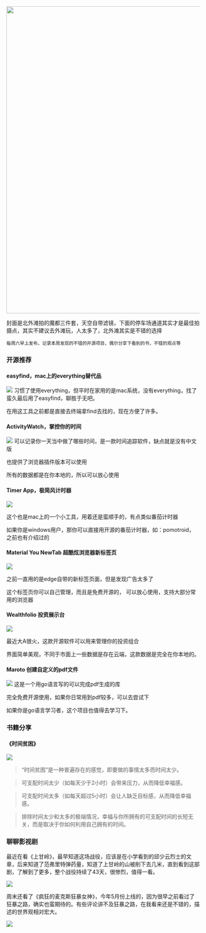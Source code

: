<img src="https://img.picui.cn/free/2024/10/17/67106f997f3fb.jpg" width="800" />

封面是北外滩拍的魔都三件套，天空自带滤镜，下面的停车场通道其实才是最佳拍摄点，其实不建议去外滩玩，人太多了，北外滩其实是不错的选择

<small>每周六早上发布，记录本周发现的不错的开源项目，偶尔分享下看到的书，不错的观点等</small>  

### 开源推荐

#### easyfind，mac上的everything替代品
![](./01/5.png)
习惯了使用everything，但平时在家用的是mac系统，没有everything，找了蛮久最后用了easyfind，聊胜于无吧。

在用这工具之前都是直接去终端拿find去找的，现在方便了许多。

#### ActivityWatch，掌控你的时间
![](./01/4.png)
可以记录你一天当中做了哪些时间，是一款时间追踪软件，缺点就是没有中文版

也提供了浏览器插件版本可以使用

所有的数据都是在你本地的，所以可以放心使用

#### Timer App，极简风计时器
![](./01/6.png)

这个也是mac上的一个小工具，用着还是蛮顺手的，有点类似番茄计时器

如果你是windows用户，那你可以直接用开源的番茄计时器，如：pomotroid，之前也有介绍过的

#### Material You NewTab 超酷炫浏览器新标签页
![](./01/3.png)

之前一直用的是edge自带的新标签页面，但是发现广告太多了

这个标签页你可以自己管理，而且是免费开源的， 可以放心使用，支持大部分常用的浏览器

#### Wealthfolio 投资展示台
![](./01/1.png)

最近大A很火，这款开源软件可以用来管理你的投资组合

界面简单美观，不同于市面上一些数据是存在云端，这款数据是完全在你本地的。

#### Maroto 创建自定义的pdf文件
![](./01/2.png)
这是一个用go语言写的可以完成pdf生成的库

完全免费开源使用，如果你日常用到pdf较多，可以去尝试下

如果你是go语言学习者，这个项目也值得去学习下。
### 书籍分享

#### 《时间贫困》

![](image.png)

> “时间贫困”是一种普遍存在的感觉，即要做的事情太多而时间太少。 

> 可支配时间太少（如每天少于2小时）会带来压力，从而降低幸福感。 

> 可支配时间太多（如每天超过5小时）会让人缺乏目标感，从而降低幸福感。 

> 排除时间太少和太多的极端情况，幸福与你所拥有的可支配时间的长短无关，而是取决于你如何利用自己拥有的时间。

### 聊聊影视剧

最近在看《上甘岭》，最早知道这场战役，应该是在小学看到的邱少云烈士的文章，后来知道了范弗里特弹药量，知道了上甘岭的山被削下去几米，直到看到这部剧，了解到了更多，整个战役持续了43天，很惨烈，值得一看。

![](image-1.png)

周末还看了《疯狂的麦克斯狂暴女神》，今年5月份上线的，因为很早之前看过了狂暴之路，确实也蛮期待的。有些评论讲不及狂暴之路，在我看来还是不错的，描述的世界观相对宏大。

![](image-2.png)